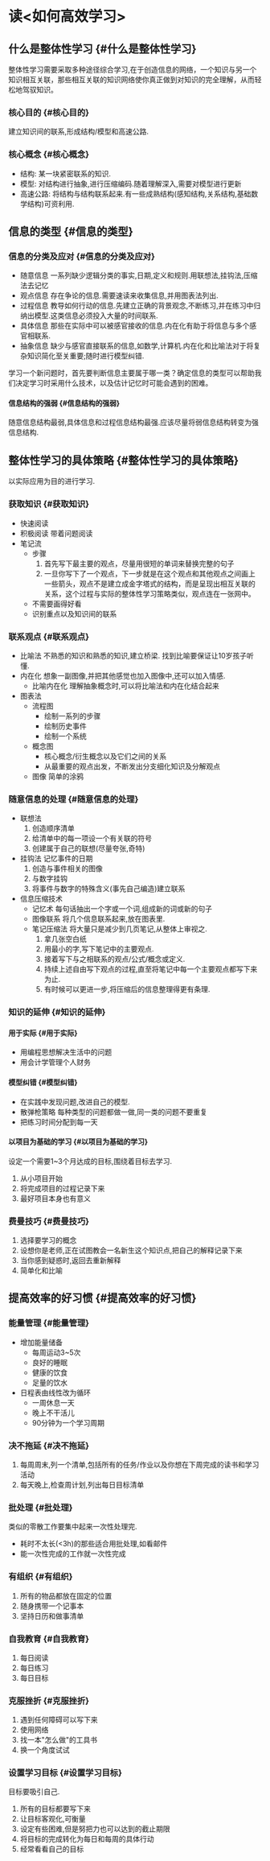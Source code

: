# 读<如何高效学习>


## 什么是整体性学习 {#什么是整体性学习}

整体性学习需要采取多种途径综合学习,在于创造信息的网络，一个知识与另一个知识相互关联，那些相互关联的知识网络使你真正做到对知识的完全理解，从而轻松地驾驭知识。


### 核心目的 {#核心目的}

建立知识间的联系,形成结构/模型和高速公路.


### 核心概念 {#核心概念}

-   结构: 某一块紧密联系的知识.
-   模型: 对结构进行抽象,进行压缩编码.随着理解深入,需要对模型进行更新
-   高速公路: 将结构与结构联系起来.有一些成熟结构(感知结构,关系结构,基础数学结构)可资利用.


## 信息的类型 {#信息的类型}


### 信息的分类及应对 {#信息的分类及应对}

-   随意信息
    一系列缺少逻辑分类的事实,日期,定义和规则.用联想法,挂钩法,压缩法去记忆
-   观点信息
    存在争论的信息.需要速读来收集信息,并用图表法列出.
-   过程信息
    教导如何行动的信息.先建立正确的背景观念,不断练习,并在练习中归纳出模型.这类信息必须投入大量的时间联系.
-   具体信息
    那些在实际中可以被感官接收的信息.内在化有助于将信息与多个感官相联系.
-   抽象信息
    缺少与感官直接联系的信息,如数学,计算机.内在化和比喻法对于将复杂知识简化至关重要;随时进行模型纠错.

学习一个新问题时，首先要判断信息主要属于哪一类？确定信息的类型可以帮助我们决定学习时采用什么技术，以及估计记忆时可能会遇到的困难。


#### 信息结构的强弱 {#信息结构的强弱}

随意信息结构最弱,具体信息和过程信息结构最强.应该尽量将弱信息结构转变为强信息结构.


## 整体性学习的具体策略 {#整体性学习的具体策略}

以实际应用为目的进行学习.


### 获取知识 {#获取知识}

-   快速阅读
-   积极阅读
    带着问题阅读
-   笔记流
    -   步骤
        1.  首先写下最主要的观点，尽量用很短的单词来替换完整的句子
        2.  一旦你写下了一个观点，下一步就是在这个观点和其他观点之间画上一些箭头，观点不是建立成金字塔式的结构，而是呈现出相互关联的关系，这个过程与实际的整体性学习策略类似，观点连在一张网中。
    -   不需要画得好看
    -   识别重点以及知识间的联系


### 联系观点 {#联系观点}

-   比喻法
    不熟悉的知识和熟悉的知识,建立桥梁.
    找到比喻要保证让10岁孩子听懂.
-   内在化
    想象一副图像,并把其他感觉也加入图像中,还可以加入情感.
    -   比喻内在化
        理解抽象概念时,可以将比喻法和内在化结合起来
-   图表法
    -   流程图
        -   绘制一系列的步骤
        -   绘制历史事件
        -   绘制一个系统
    -   概念图
        -   核心概念/衍生概念以及它们之间的关系
        -   从最重要的观点出发，不断发出分支细化知识及分解观点
    -   图像
        简单的涂鸦


### 随意信息的处理 {#随意信息的处理}

-   联想法
    1.  创造顺序清单
    2.  给清单中的每一项设一个有关联的符号
    3.  创建属于自己的联想(尽量夸张,奇特)
-   挂钩法
    记忆事件的日期
    1.  创造与事件相关的图像
    2.  与数字挂钩
    3.  将事件与数字的特殊含义(事先自己编造)建立联系
-   信息压缩技术
    -   记忆术
        每句话抽出一个字或一个词,组成新的词或新的句子
    -   图像联系
        将几个信息联系起来,放在图表里.
    -   笔记压缩法
        将大量只是减少到几页笔记,从整体上审视之.
        1.  拿几张空白纸
        2.  用最小的字,写下笔记中的主要观点.
        3.  接着写下与之相联系的观点/公式/概念或定义.
        4.  持续上述自由写下观点的过程,直至将笔记中每一个主要观点都写下来为止.
        5.  有时候可以更进一步,将压缩后的信息整理得更有条理.


### 知识的延伸 {#知识的延伸}


#### 用于实际 {#用于实际}

-   用编程思想解决生活中的问题
-   用会计学管理个人财务


#### 模型纠错 {#模型纠错}

-   在实践中发现问题,改进自己的模型.
-   散弹枪策略
    每种类型的问题都做一做,同一类的问题不要重复
-   把练习时间分配到每一天


#### 以项目为基础的学习 {#以项目为基础的学习}

设定一个需要1~3个月达成的目标,围绕着目标去学习.

1.  从小项目开始
2.  将完成项目的过程记录下来
3.  最好项目本身也有意义


### 费曼技巧 {#费曼技巧}

1.  选择要学习的概念
2.  设想你是老师,正在试图教会一名新生这个知识点,把自己的解释记录下来
3.  当你感到疑惑时,返回去重新解释
4.  简单化和比喻


## 提高效率的好习惯 {#提高效率的好习惯}


### 能量管理 {#能量管理}

-   增加能量储备
    -   每周运动3~5次
    -   良好的睡眠
    -   健康的饮食
    -   足量的饮水
-   日程表由线性改为循环
    -   一周休息一天
    -   晚上不干活儿
    -   90分钟为一个学习周期


### 决不拖延 {#决不拖延}

1.  每周周末,列一个清单,包括所有的任务/作业以及你想在下周完成的读书和学习活动
2.  每天晚上,检查周计划,列出每日目标清单


### 批处理 {#批处理}

类似的零散工作要集中起来一次性处理完.

-   耗时不太长(&lt;3h)的那些适合用批处理,如看邮件
-   能一次性完成的工作就一次性完成


### 有组织 {#有组织}

1.  所有的物品都放在固定的位置
2.  随身携带一个记事本
3.  坚持日历和做事清单


### 自我教育 {#自我教育}

1.  每日阅读
2.  每日练习
3.  每日目标


### 克服挫折 {#克服挫折}

1.  遇到任何障碍可以写下来
2.  使用网络
3.  找一本"怎么做"的工具书
4.  换一个角度试试


### 设置学习目标 {#设置学习目标}

目标要吸引自己.

1.  所有的目标都要写下来
2.  让目标客观化,可衡量
3.  设定有些困难,但是努把力也可以达到的截止期限
4.  将目标的完成转化为每日和每周的具体行动
5.  经常看看自己的目标

